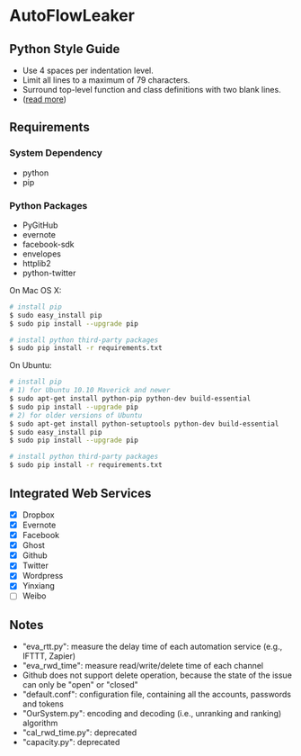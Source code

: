 AutoFlowLeaker
===

## Python Style Guide

- Use 4 spaces per indentation level.
- Limit all lines to a maximum of 79 characters.
- Surround top-level function and class definitions with two blank lines.
- ([read more](https://www.python.org/dev/peps/pep-0008/))

## Requirements

### System Dependency

- python
- pip

### Python Packages

- PyGitHub
- evernote
- facebook-sdk
- envelopes
- httplib2
- python-twitter

On Mac OS X:

```bash
# install pip
$ sudo easy_install pip
$ sudo pip install --upgrade pip

# install python third-party packages
$ sudo pip install -r requirements.txt
```

On Ubuntu:

```bash
# install pip
# 1) for Ubuntu 10.10 Maverick and newer
$ sudo apt-get install python-pip python-dev build-essential
$ sudo pip install --upgrade pip
# 2) for older versions of Ubuntu
$ sudo apt-get install python-setuptools python-dev build-essential
$ sudo easy_install pip
$ sudo pip install --upgrade pip

# install python third-party packages
$ sudo pip install -r requirements.txt
```

## Integrated Web Services

- [x] Dropbox
- [x] Evernote
- [x] Facebook
- [x] Ghost
- [x] Github
- [x] Twitter
- [x] Wordpress
- [x] Yinxiang
- [ ] Weibo

## Notes

- "eva_rtt.py": measure the delay time of each automation service (e.g., IFTTT, Zapier)
- "eva\_rwd\_time": measure read/write/delete time of each channel
- Github does not support delete operation, because the state of the issue can only be "open" or "closed"
- "default.conf": configuration file, containing all the accounts, passwords and tokens
- "OurSystem.py": encoding and decoding (i.e., unranking and ranking) algorithm
- "cal\_rwd\_time.py": deprecated
- "capacity.py": deprecated
